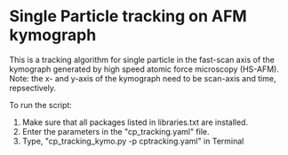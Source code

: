 # Single Particle tracking on AFM kymograph
This is a tracking algorithm for single particle in the fast-scan axis of the kymograph generated by high speed atomic force microscopy (HS-AFM).
Note: the x- and y-axis of the kymograph need to be scan-axis and time, repsectively. 

To run the script:
1. Make sure that all packages listed in libraries.txt are installed.
2. Enter the parameters in the "cp_tracking.yaml" file.
3. Type, "cp_tracking_kymo.py -p cptracking.yaml" in Terminal


